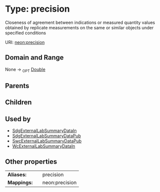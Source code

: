 
# Type: precision


Closeness of agreement between indications or measured quantity values obtained by replicate measurements on the same or similar objects under specified conditions

URI: [neon:precision](https://data.neonscience.org/precision)


## Domain and Range

None ->  <sub>OPT</sub> [Double](types/Double.md)

## Parents


## Children


## Used by

 * [SdgExternalLabSummaryDataIn](SdgExternalLabSummaryDataIn.md)
 * [SdgExternalLabSummaryDataPub](SdgExternalLabSummaryDataPub.md)
 * [SwcExternalLabSummaryDataPub](SwcExternalLabSummaryDataPub.md)
 * [WcExternalLabSummaryDataIn](WcExternalLabSummaryDataIn.md)

## Other properties

|  |  |  |
| --- | --- | --- |
| **Aliases:** | | precision |
| **Mappings:** | | neon:precision |


